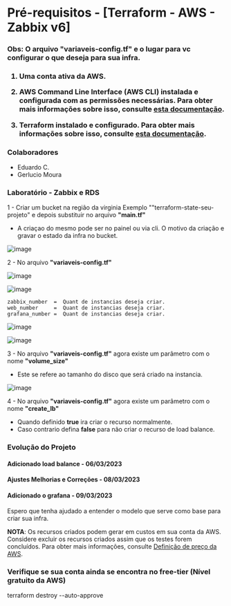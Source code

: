 # Pré-requisitos - [Terraform - AWS - Zabbix v6]

<h3> Obs: O arquivo <b>"variaveis-config.tf"</b> e o lugar para vc configurar o que deseja para sua infra.<h3>

1. Uma conta ativa da AWS.

2. AWS Command Line Interface (AWS CLI) instalada e configurada com as permissões necessárias. Para obter mais informações sobre isso, consulte <a href="https://docs.aws.amazon.com/cli/latest/userguide/cli-chap-install.html" rel="nofollow" _istranslated="1">esta documentação</a>.</li>

3. Terraform instalado e configurado. Para obter mais informações sobre isso, consulte <a href="https://learn.hashicorp.com/tutorials/terraform/install-cli" rel="nofollow" _istranslated="1">esta documentação</a>.

<h3>Colaboradores</h3>

- Eduardo C.
- Gerlucio Moura

<h3>Laboratório - Zabbix e RDS</h3>

1 - Criar um bucket na região da virginia Exemplo ""terraform-state-seu-projeto" e depois substituir no arquivo <b>"main.tf"</b>

 - A criaçao do mesmo pode ser no painel ou via cli. O motivo da criação e gravar o estado da infra no bucket.
 
![image](https://user-images.githubusercontent.com/82802634/224082373-a11cbafa-4abc-47be-998b-0e6dff9fed2d.png)

2 - No arquivo <b>"variaveis-config.tf"</b>

  ![image](https://user-images.githubusercontent.com/82802634/224080016-c96b4174-9f6e-4092-a490-3d538a359c52.png)
 
 
  ![image](https://user-images.githubusercontent.com/82802634/224079488-81c24d33-dc7f-4670-925b-2f575d6822a5.png)

    zabbix_number  =  Quant de instancias deseja criar.
    web_number     =  Quant de instancias deseja criar.
    grafana_number =  Quant de instancias deseja criar.
 
  ![image](https://user-images.githubusercontent.com/82802634/224080868-5b1ef003-1f62-4ab3-90aa-8cbc314fe163.png)

  ![image](https://user-images.githubusercontent.com/82802634/224081786-d3fb54d1-6566-43b9-a8f7-251bbb420d19.png)
 
3 - No arquivo <b>"variaveis-config.tf"</b> agora existe um parâmetro com o nome <b>"volume_size"</b>

 - Este se refere ao tamanho do disco que será criado na instancia.
 
 ![image](https://user-images.githubusercontent.com/82802634/224083295-cfce0c7a-b951-4fc0-9870-ac49b76a46e1.png)


4 - No arquivo <b>"variaveis-config.tf"</b> agora existe um parâmetro com o nome <b>"create_lb"</b>

 - Quando definido <b>true</b> ira criar o recurso normalmente. 
 - Caso contrario defina <b>false</b> para não criar o recurso de load balance.
 
<h3>Evolução do Projeto</h3>

<h4>Adicionado load balance - 06/03/2023</h4>

<h4>Ajustes Melhorias e Correções - 08/03/2023</h4>

<h4>Adicionado o grafana - 09/03/2023</h4>

Espero que tenha ajudado a entender o modelo que serve como base para criar sua infra.


**NOTA**: Os recursos criados podem gerar em custos em sua conta da AWS. Considere excluir os recursos criados assim que os testes forem concluídos. Para obter mais informações, consulte [Definição de preço da AWS](https://aws.amazon.com/pricing/).

<h3>Verifique se sua conta ainda se encontra no free-tier (Nível gratuito da AWS) </h3>

terraform destroy --auto-approve
